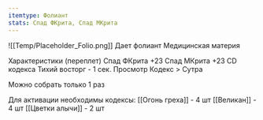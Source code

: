 ```yaml
---
itemtype: Фолиант
stats: Спад ФКрита, Спад МКрита
---
```

![[Temp/Placeholder_Folio.png]]
Дает фолиант Медицинская материя

Характеристики (переплет)
Спад ФКрита +23
Спад МКрита +23
CD кодекса Тихий восторг - 1 сек.
Просмотр Кодекс > Сутра

Можно собрать только 1 раз

Для активации необходимы кодексы: 
[[Огонь греха]]  - 4 шт
[[Великан]]  - 4 шт
[[Цветки алычи]]  - 2 шт

